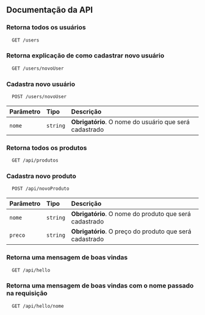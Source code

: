 
## Documentação da API

### Retorna todos os usuários

```bash
  GET /users
```
### Retorna explicação de como cadastrar novo usuário

```bash
  GET /users/novoUser
```
### Cadastra novo usuário

```bash
  POST /users/novoUser
```

| Parâmetro   | Tipo       | Descrição                           |
| :---------- | :--------- | :---------------------------------- |
| `nome` | `string` | **Obrigatório**. O nome do usuário que será cadastrado |

### Retorna todos os produtos

```bash
  GET /api/produtos
```
### Cadastra novo produto

```bash
  POST /api/novoProduto
```

| Parâmetro   | Tipo       | Descrição                           |
| :---------- | :--------- | :---------------------------------- |
| `nome` | `string` | **Obrigatório**. O nome do produto que será cadastrado |
| `preco` | `string` | **Obrigatório**. O preço do produto que será cadastrado |

### Retorna uma mensagem de boas vindas

```bash
  GET /api/hello
```

### Retorna uma mensagem de boas vindas com o nome passado na requisição

```bash
  GET /api/hello/nome
```

